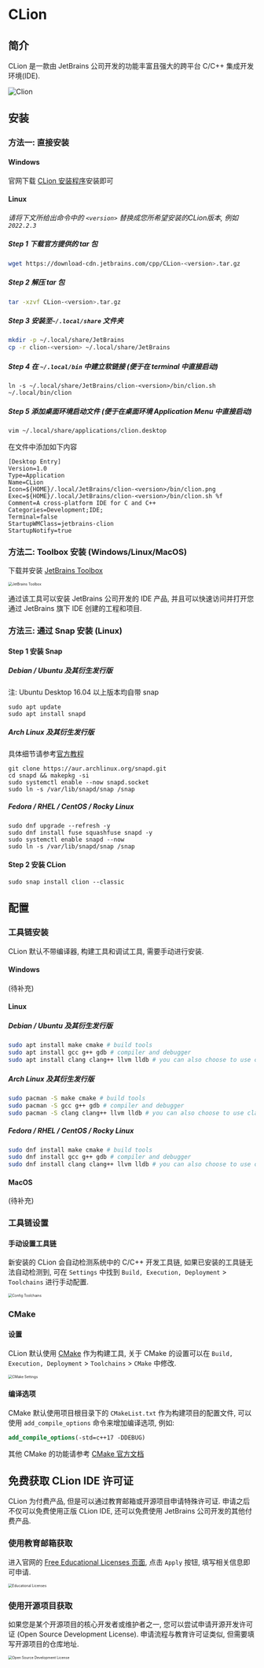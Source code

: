 # CLion

## 简介

CLion 是一款由 JetBrains 公司开发的功能丰富且强大的跨平台 C/C++ 集成开发环境(IDE).

![Clion](./images/clion.png)

## 安装 

### 方法一: 直接安装

#### Windows

官网下载 [CLion 安装程序](https://www.jetbrains.com/clion/download/#section=windows)安装即可

#### Linux

*请将下文所给出命令中的 `<version>` 替换成您所希望安装的CLion版本, 例如 `2022.2.3`*

##### Step 1 下载官方提供的 tar 包

```sh
wget https://download-cdn.jetbrains.com/cpp/CLion-<version>.tar.gz
```

##### Step 2 解压 tar 包

```sh
tar -xzvf CLion-<version>.tar.gz
```

##### Step 3 安装至`~/.local/share` 文件夹

```sh
mkdir -p ~/.local/share/JetBrains
cp -r clion-<version> ~/.local/share/JetBrains
```

##### Step 4 在 `~/.local/bin` 中建立软链接 (便于在 terminal 中直接启动)

```
ln -s ~/.local/share/JetBrains/clion-<version>/bin/clion.sh ~/.local/bin/clion
```

##### Step 5 添加桌面环境启动文件 (便于在桌面环境 Application Menu 中直接启动)

```sh
vim ~/.local/share/applications/clion.desktop
```

在文件中添加如下内容

```
[Desktop Entry]
Version=1.0
Type=Application
Name=CLion
Icon=${HOME}/.local/JetBrains/clion-<version>/bin/clion.png
Exec=${HOME}/.local/JetBrains/clion-<version>/bin/clion.sh %f
Comment=A cross-platform IDE for C and C++
Categories=Development;IDE;
Terminal=false
StartupWMClass=jetbrains-clion
StartupNotify=true
```

### 方法二: Toolbox 安装 (Windows/Linux/MacOS)

下载并安装 [JetBrains Toolbox](https://www.jetbrains.com/toolbox-app/)

<img src="./images/clion-jetbrains-toolbox.png" alt="JetBrains Toolbox" style="zoom: 50%;" />

通过该工具可以安装 JetBrains 公司开发的 IDE 产品, 并且可以快速访问并打开您通过 JetBrains 旗下 IDE 创建的工程和项目.

### 方法三: 通过 Snap 安装 (Linux)

#### Step 1 安装 Snap

##### Debian / Ubuntu 及其衍生发行版

注: Ubuntu Desktop 16.04 以上版本均自带 snap

```
sudo apt update
sudo apt install snapd
```

##### Arch Linux 及其衍生发行版

具体细节请参考[官方教程](https://snapcraft.io/docs/installing-snap-on-arch-linux)

```
git clone https://aur.archlinux.org/snapd.git
cd snapd && makepkg -si
sudo systemctl enable --now snapd.socket
sudo ln -s /var/lib/snapd/snap /snap
```

##### Fedora / RHEL / CentOS / Rocky Linux

```
sudo dnf upgrade --refresh -y
sudo dnf install fuse squashfuse snapd -y
sudo systemctl enable snapd --now
sudo ln -s /var/lib/snapd/snap /snap
```

#### Step 2 安装 CLion

```
sudo snap install clion --classic
```

## 配置

### 工具链安装

CLion 默认不带编译器, 构建工具和调试工具, 需要手动进行安装. 

#### Windows

(待补充)

#### Linux

##### Debian / Ubuntu 及其衍生发行版

```sh
sudo apt install make cmake # build tools
sudo apt install gcc g++ gdb # compiler and debugger
sudo apt install clang clang++ llvm lldb # you can also choose to use clang toolchain
```

##### Arch Linux 及其衍生发行版

```sh
sudo pacman -S make cmake # build tools
sudo pacman -S gcc g++ gdb # compiler and debugger
sudo pacman -S clang clang++ llvm lldb # you can also choose to use clang toolchain
```

##### Fedora / RHEL / CentOS / Rocky Linux

```sh
sudo dnf install make cmake # build tools
sudo dnf install gcc g++ gdb # compiler and debugger
sudo dnf install clang clang++ llvm lldb # you can also choose to use clang toolchain
```

#### MacOS

(待补充)

### 工具链设置

#### 手动设置工具链

新安装的 CLion 会自动检测系统中的 C/C++ 开发工具链, 如果已安装的工具链无法自动检测到, 可在 `Settings` 中找到 `Build, Execution, Deployment` > `Toolchains` 进行手动配置.

<img src="./images/clion-toolchain.png" alt="Config Toolchains" style="zoom:50%;" />

### CMake

#### 设置

CLion 默认使用 [CMake](https://cmake.org/) 作为构建工具, 关于 CMake 的设置可以在 `Build, Execution, Deployment` > `Toolchains` > `CMake` 中修改.

<img src="./images/clion-cmake.png" alt="CMake Settings" style="zoom:50%;" />

#### 编译选项

CMake 默认使用项目根目录下的 `CMakeList.txt` 作为构建项目的配置文件, 可以使用 `add_compile_options` 命令来增加编译选项, 例如:

```cmake
add_compile_options(-std=c++17 -DDEBUG)
```

其他 CMake 的功能请参考 [CMake 官方文档](https://cmake.org/documentation/)

## 免费获取 CLion IDE 许可证

CLion 为付费产品, 但是可以通过教育邮箱或开源项目申请特殊许可证. 申请之后不仅可以免费使用正版 CLion IDE, 还可以免费使用 JetBrains 公司开发的其他付费产品.

### 使用教育邮箱获取

进入官网的 [Free Educational Licenses 页面](https://www.jetbrains.com/community/education/#students), 点击 `Apply` 按钮, 填写相关信息即可申请.

<img src="./images/clion-edu.png" alt="Educational Licenses" style="zoom:50%;" />

### 使用开源项目获取

如果您是某个开源项目的核心开发者或维护者之一, 您可以尝试申请开源开发许可证 (Open Source Development License). 申请流程与教育许可证类似, 但需要填写开源项目的仓库地址.

<img src="./images/clion-oss.png" alt="Open Source Development License" style="zoom:50%;" />
